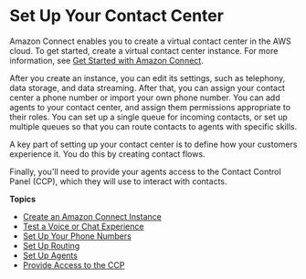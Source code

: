 # Set Up Your Contact Center<a name="amazon-connect-contact-centers"></a>

Amazon Connect enables you to create a virtual contact center in the AWS cloud\. To get started, create a virtual contact center instance\. For more information, see [Get Started with Amazon Connect](amazon-connect-get-started.md)\.

After you create an instance, you can edit its settings, such as telephony, data storage, and data streaming\. After that, you can assign your contact center a phone number or import your own phone number\. You can add agents to your contact center, and assign them permissions appropriate to their roles\. You can set up a single queue for incoming contacts, or set up multiple queues so that you can route contacts to agents with specific skills\. 

A key part of setting up your contact center is to define how your customers experience it\. You do this by creating contact flows\.

Finally, you'll need to provide your agents access to the Contact Control Panel \(CCP\), which they will use to interact with contacts\.

**Topics**
+ [Create an Amazon Connect Instance](amazon-connect-instances.md)
+ [Test a Voice or Chat Experience](chat-testing.md)
+ [Set Up Your Phone Numbers](contact-center-phone-number.md)
+ [Set Up Routing](connect-queues.md)
+ [Set Up Agents](connect-agents.md)
+ [Provide Access to the CCP](amazon-connect-contact-control-panel.md)